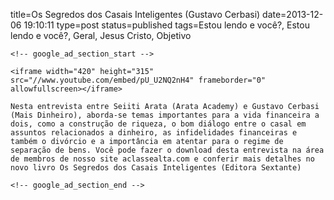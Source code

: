 title=Os Segredos dos Casais Inteligentes (Gustavo Cerbasi)
date=2013-12-06 19:10:11
type=post
status=published
tags=Estou lendo e você?, Estou lendo e você?, Geral, Jesus Cristo, Objetivo
~~~~~~
<!-- google_ad_section_start -->

<iframe width="420" height="315" src="//www.youtube.com/embed/pU_U2NQ2nH4" frameborder="0" allowfullscreen></iframe>

Nesta entrevista entre Seiiti Arata (Arata Academy) e Gustavo Cerbasi (Mais Dinheiro), aborda-se temas importantes para a vida financeira a dois, como a construção de riqueza, o bom diálogo entre o casal em assuntos relacionados a dinheiro, as infidelidades financeiras e também o divórcio e a importância em atentar para o regime de separação de bens. Você pode fazer o download desta entrevista na área de membros de nosso site aclassealta.com e conferir mais detalhes no novo livro Os Segredos dos Casais Inteligentes (Editora Sextante)

<!-- google_ad_section_end -->